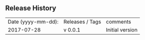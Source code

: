 

## Release History

<table>
<tr><td>Date (yyyy-mm-dd):</td><td>Releases / Tags </td><td>comments</td></tr>
<tr><td>2017-07-28</td><td>v 0.0.1</td><td>Initial version</td></tr>
</table>
